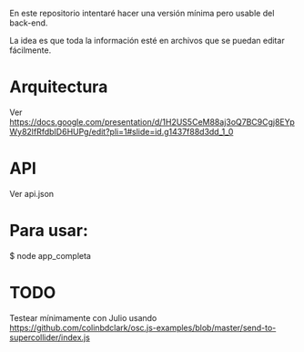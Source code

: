 En este repositorio intentaré hacer una versión mínima pero usable del back-end.

La idea es que toda la información esté en archivos que se puedan editar fácilmente.

# Arquitectura

Ver https://docs.google.com/presentation/d/1H2US5CeM88aj3oQ7BC9Cgj8EYpWy82lfRfdbID6HUPg/edit?pli=1#slide=id.g1437f88d3dd_1_0

# API

Ver api.json

# Para usar:
$ node app_completa
# TODO
Testear mínimamente con Julio usando
https://github.com/colinbdclark/osc.js-examples/blob/master/send-to-supercollider/index.js